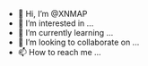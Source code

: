 - 👋 Hi, I’m @XNMAP
- 👀 I’m interested in ...
- 🌱 I’m currently learning ...
- 💞️ I’m looking to collaborate on ...
- 📫 How to reach me ...

<!---
XNMAP/XNMAP is a ✨ special ✨ repository because its `README.md` (this file) appears on your GitHub profile.
You can click the Preview link to take a look at your changes.
--->
